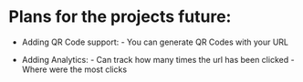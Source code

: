 # Plans for the projects future:

- Adding QR Code support: - You can generate QR Codes with your URL

- Adding Analytics: - Can track how many times the url has been clicked
                    - Where were the most clicks
